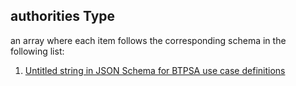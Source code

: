 ## authorities Type

an array where each item follows the corresponding schema in the following list:

1.  [Untitled string in JSON Schema for BTPSA use case definitions](btpsa-usecase-properties-services-items-allof-1-then-allof-40-then-allof-0-then-properties-parameters-properties-authorities-items-0.md "check type definition")
